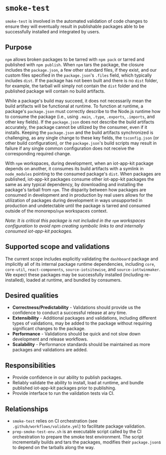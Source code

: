 # `smoke-test`

`smoke-test` is involved in the automated validation of code changes to ensure they will eventually result in publishable packages able to be successfully installed and integrated by users.

## Purpose

`npm` allows broken packages to be tarred with `npm pack` or tarred and published with `npm publish`. When `npm` tars the package, the closure includes the `package.json`, a few other standard files, if they exist, and our custom files specified in the `package.json`'s `.files` field, which typically includes `dist`. If the package has not been built and there is no `dist` folder, for example, the tarball will simply not contain the `dist` folder and the published package will contain no build artifacts.

While a package's build may succeed, it does not necessarily mean the build artifacts will be functional at runtime. To function at runtime, a package's `package.json` must correctly describe to the Node.js runtime how to consume the package (i.e., using `.main`, `.type`, `.exports`, `.imports`, and other key fields). If the `package.json` does not describe the build artifacts accurately, the package cannot be utilized by the consumer, even if it installs. Keeping the `package.json` and the build artifacts synchronized is challenging, as any single change to these key fields, the `tsconfig.json` (or other build configuration), or the `package.json`'s build scripts may result in failure if any single common configuration does not receive the corresponding required change.

With `npm` workspaces, during development, when an iot-app-kit package depends on another, it consumes its build artifacts with a symlink in `node_modules` pointing to the consumed package's `dist`. When packages are published, iot-app-kit packages consume other iot-app-kit packages the same as any typical dependency, by downloading and installing the package's tarball from `npm`. The disparity between how packages are consumed in development and in production by real users allows for the utilization of packages during development in ways unsupported in production and undetectable until the package is tarred and consumed outside of the monorepo/`npm` workspaces context.

_Note: It is critical this package is not included in the `npm` workspaces configuration to avoid npm creating symbolic links to and internally consumed iot-app-kit packages._

## Supported scope and validations

The current scope includes explicitly validating the `dashboard` package and implicitly all of its internal package runtime dependencies, including `core`, `core-util`, `react-components`, `source-iotsitewise`, and `source-iottwinmaker`. We expect these packages may be successfully installed (including re-installed), loaded at runtime, and bundled by consumers.

## Desired qualities

- **Correctness/Predictability** - Validations should provide us the confidence to conduct a successful release at any time.
- **Extensibility** - Additional packages and validations, including different types of validations, may be added to the package without requiring significant changes to the package.
- **Performance** - Validations should be quick and not slow down development and release workflows.
- **Scalability** - Performance standards should be maintained as more packages and validations are added.

## Responsibilities

- Provide confidence in our ability to publish packages.
- Reliably validate the ability to install, load at runtime, and bundle published iot-app-kit packages prior to publishing.
- Provide interface to run the validation tests via CI.

## Relationships

- `smoke-test` relies on CI orchestration (see `.github/workflows/validate.yml`) to facilitate package validation.
- `prep-smoke-test-env.sh` is an executable script called by the CI orchestration to prepare the smoke test environment. The script incrementally builds and tars the packages, modifies their `package.json`s to depend on the tarballs along the way.
